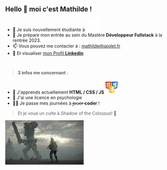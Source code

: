 ## Hello 👋 moi c'est **Mathilde** !


- 👶 Je suis nouvellement étudiante à <img src="/img_github/logo-iim-png-8.png" width="40" /> 
- 🔭 Je prépare mon entrée au sein du Mastère **Développeur Fullstack** à la rentrée 2023.
- 📫 Vous pouvez me contacter à : mathilde@jajolet.fr
- 💬 Et visualiser [mon Profil **Linkedin**](https://www.linkedin.com/in/mathilde-jajolet-570263205/) 
<br>

> **3 infos me concernant** :
- 🌱 J'apprends actuellement **HTML / CSS / JS** <img src="/img_github/logos.png" width="40" />
- 🧠 J'ai une licence en psychologie
- 👩‍💻 Je passe mes journées à j̶o̶u̶e̶r̶ **coder** !
 
> Et je voue un culte à Shadow of the Colossus! 👾 



![GIF](Github.gif)
<!--
**mathildejjt/mathildejjt** is a ✨ _special_ ✨ repository because its `README.md` (this file) appears on your GitHub profile.

Here are some ideas to get you started:

- 🔭 I’m currently working on ...
- 🌱 I’m currently learning ...
- 👯 I’m looking to collaborate on ...
- 🤔 I’m looking for help with ...
- 💬 Ask me about ...
- 📫 How to reach me: ...
- 😄 Pronouns: ...
- ⚡ Fun fact: ...
-->
